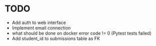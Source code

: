 # TODO
- Add auth to web interface
- Implement email connection
- what should be done on docker error code != 0 (Pytest tests failed)
- Add student_id to submissions table as FK


